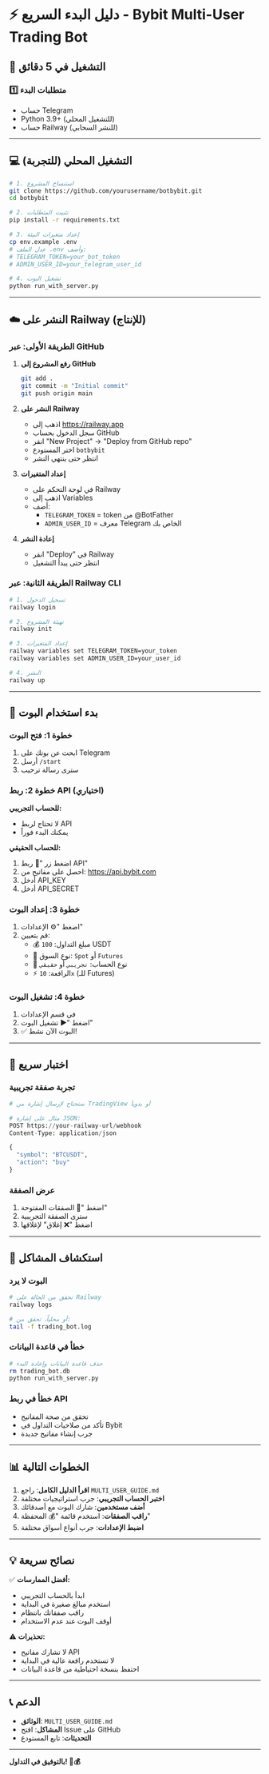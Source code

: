 # ⚡ دليل البدء السريع - Bybit Multi-User Trading Bot

## 🚀 التشغيل في 5 دقائق

### 1️⃣ متطلبات البدء

- حساب Telegram
- Python 3.9+ (للتشغيل المحلي)
- حساب Railway (للنشر السحابي)

---

## 💻 التشغيل المحلي (للتجربة)

```bash
# 1. استنساخ المشروع
git clone https://github.com/yourusername/botbybit.git
cd botbybit

# 2. تثبيت المتطلبات
pip install -r requirements.txt

# 3. إعداد متغيرات البيئة
cp env.example .env
# عدل الملف .env وأضف:
# TELEGRAM_TOKEN=your_bot_token
# ADMIN_USER_ID=your_telegram_user_id

# 4. تشغيل البوت
python run_with_server.py
```

---

## ☁️ النشر على Railway (للإنتاج)

### الطريقة الأولى: عبر GitHub

1. **رفع المشروع إلى GitHub**
   ```bash
   git add .
   git commit -m "Initial commit"
   git push origin main
   ```

2. **النشر على Railway**
   - اذهب إلى https://railway.app
   - سجل الدخول بحساب GitHub
   - انقر "New Project" → "Deploy from GitHub repo"
   - اختر المستودع `botbybit`
   - انتظر حتى ينتهي النشر

3. **إعداد المتغيرات**
   - في لوحة التحكم على Railway
   - اذهب إلى Variables
   - أضف:
     - `TELEGRAM_TOKEN` = token من @BotFather
     - `ADMIN_USER_ID` = معرف Telegram الخاص بك

4. **إعادة النشر**
   - انقر "Deploy" في Railway
   - انتظر حتى يبدأ التشغيل

### الطريقة الثانية: عبر Railway CLI

```bash
# 1. تسجيل الدخول
railway login

# 2. تهيئة المشروع
railway init

# 3. إعداد المتغيرات
railway variables set TELEGRAM_TOKEN=your_token
railway variables set ADMIN_USER_ID=your_user_id

# 4. النشر
railway up
```

---

## 📱 بدء استخدام البوت

### خطوة 1: فتح البوت

1. ابحث عن بوتك على Telegram
2. أرسل `/start`
3. سترى رسالة ترحيب

### خطوة 2: ربط API (اختياري)

**للحساب التجريبي:**
- لا تحتاج لربط API
- يمكنك البدء فوراً

**للحساب الحقيقي:**
1. اضغط زر "🔗 ربط API"
2. احصل على مفاتيح من: https://api.bybit.com
3. أدخل API_KEY
4. أدخل API_SECRET

### خطوة 3: إعداد البوت

1. اضغط "⚙️ الإعدادات"
2. قم بتعيين:
   - 💰 مبلغ التداول: `100` USDT
   - 🏪 نوع السوق: `Spot` أو `Futures`
   - 👤 نوع الحساب: `تجريبي` أو `حقيقي`
   - ⚡ الرافعة: `10x` (للـ Futures)

### خطوة 4: تشغيل البوت

1. في قسم الإعدادات
2. اضغط "▶️ تشغيل البوت"
3. ✅ البوت الآن نشط!

---

## 🎯 اختبار سريع

### تجربة صفقة تجريبية

```python
# ستحتاج لإرسال إشارة من TradingView أو يدوياً

# مثال على إشارة JSON:
POST https://your-railway-url/webhook
Content-Type: application/json

{
  "symbol": "BTCUSDT",
  "action": "buy"
}
```

### عرض الصفقة

1. اضغط "🔄 الصفقات المفتوحة"
2. سترى الصفقة التجريبية
3. اضغط "❌ إغلاق" لإغلاقها

---

## 🔧 استكشاف المشاكل

### البوت لا يرد

```bash
# تحقق من الحالة على Railway
railway logs

# أو محلياً، تحقق من:
tail -f trading_bot.log
```

### خطأ في قاعدة البيانات

```bash
# حذف قاعدة البيانات وإعادة البدء
rm trading_bot.db
python run_with_server.py
```

### خطأ في ربط API

- تحقق من صحة المفاتيح
- تأكد من صلاحيات التداول في Bybit
- جرب إنشاء مفاتيح جديدة

---

## 📊 الخطوات التالية

1. **اقرأ الدليل الكامل**: راجع `MULTI_USER_GUIDE.md`
2. **اختبر الحساب التجريبي**: جرب استراتيجيات مختلفة
3. **أضف مستخدمين**: شارك البوت مع أصدقائك
4. **راقب الصفقات**: استخدم قائمة "💰 المحفظة"
5. **اضبط الإعدادات**: جرب أنواع أسواق مختلفة

---

## 💡 نصائح سريعة

✅ **أفضل الممارسات:**
- ابدأ بالحساب التجريبي
- استخدم مبالغ صغيرة في البداية
- راقب صفقاتك بانتظام
- أوقف البوت عند عدم الاستخدام

⚠️ **تحذيرات:**
- لا تشارك مفاتيح API
- لا تستخدم رافعة عالية في البداية
- احتفظ بنسخة احتياطية من قاعدة البيانات

---

## 📞 الدعم

- **الوثائق**: `MULTI_USER_GUIDE.md`
- **المشاكل**: افتح Issue على GitHub
- **التحديثات**: تابع المستودع

---

**بالتوفيق في التداول! 🚀💰**

